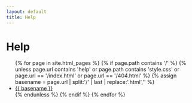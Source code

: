 ```yaml
---
layout: default
title: Help
---
```


# Help

<ul>
  {% for page in site.html_pages %}
    {% if page.path contains '/' %}
      {% unless page.url contains 'help'
            or page.path contains 'style.css'
            or page.url == '/index.html'
            or page.url == '/404.html' %}
        {% assign basename = page.url | split:'/' | last | replace:'.html','' %}
        <li><a href="{{ page.url | relative_url }}">{{ basename }}</a></li>
      {% endunless %}
    {% endif %}
  {% endfor %}
</ul>
